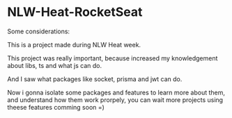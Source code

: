 # NLW-Heat-RocketSeat

Some considerations:

This is a project made during NLW Heat week.

This project was really important, because increased my knowledgement about libs, ts and what js can do.

And I saw what packages like socket, prisma and jwt can do.

Now i gonna isolate some packages and features to learn more about them, and understand how them work prorpely, you can wait more projects using theese features comming soon =)
